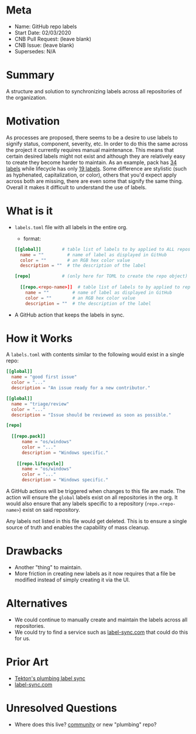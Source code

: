# Meta
[meta]: #meta
- Name: GitHub repo labels
- Start Date: 02/03/2020
- CNB Pull Request: (leave blank)
- CNB Issue: (leave blank)
- Supersedes: N/A

# Summary
[summary]: #summary

A structure and solution to synchronizing labels across all repositories of the organization.

# Motivation
[motivation]: #motivation

As processes are proposed, there seems to be a desire to use labels to signify status, component, severity, etc. In
order to do this the same across the project it currently requires manual maintenance. This means that certain
desired labels might not exist and although they are relatively easy to create they become harder to maintain. As an
example, pack has [34 labels](https://github.com/buildpacks/pack/labels) while lifecycle has only 
[19 labels](https://github.com/buildpacks/pack/labels). Some difference are stylistic (such as hyphenated, 
capitalization, or color), others that you'd expect apply across both are missing, there are even some that signify the
same thing. Overall it makes it difficult to understand the use of labels.  

# What is it
[what-is-it]: #what-is-it

- `labels.toml` file with all labels in the entire org.
    - format:
    
    ```toml
    [[global]]        # table list of labels to by applied to ALL repos
      name = ""         # name of label as displayed in GitHub 
      color = ""        # an RGB hex color value 
      description = ""  # the description of the label 
  
    [repo]            # (only here for TOML to create the repo object)
        
      [[repo.<repo-name>]]  # table list of labels to by applied to repo <repo-name>
        name = ""         # name of label as displayed in GitHub 
        color = ""        # an RGB hex color value 
        description = ""  # the description of the label 
    ```
- A GitHub action that keeps the labels in sync.

# How it Works
[how-it-works]: #how-it-works

A `labels.toml` with contents similar to the following would exist in a single repo:

```toml
[[global]]
  name = "good first issue"
  color = "..."
  description = "An issue ready for a new contributor."

[[global]]
  name = "triage/review"
  color = "..."
  description = "Issue should be reviewed as soon as possible."

[repo]
    
  [[repo.pack]]
      name = "os/windows"
      color = "..."
      description = "Windows specific."
    
    [[repo.lifecycle]]
      name = "os/windows"
      color = "..."
      description = "Windows specific."
```

A GitHub actions will be triggered when changes to this file are made. The action will ensure the `global` labels exist
on all repositories in the org. It would also ensure that any labels specific to a repository (`repo.<repo-name>`) exist
on said repository.

Any labels not listed in this file would get deleted. This is to ensure a single source of truth and enables the
capability of mass cleanup.

# Drawbacks
[drawbacks]: #drawbacks

- Another "thing" to maintain.
- More friction in creating new labels as it now requires that a file be modified instead of simply creating it via
the UI.

# Alternatives
[alternatives]: #alternatives

- We could continue to manually create and maintain the labels across all repositories.
- We could try to find a service such as [label-sync.com](https://label-sync.com/) that could do this for us.

# Prior Art
[prior-art]: #prior-art

- [Tekton's plumbing label sync](https://github.com/tektoncd/plumbing/tree/master/label_sync)
- [label-sync.com](https://label-sync.com/)

# Unresolved Questions
[unresolved-questions]: #unresolved-questions

- Where does this live? [community](https://github.com/buildpacks/community) or new "plumbing" repo?